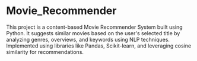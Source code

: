 # Movie_Recommender
This project is a content-based Movie Recommender System built using Python. It suggests similar movies based on the user's selected title by analyzing genres, overviews, and keywords using NLP techniques. Implemented using libraries like Pandas, Scikit-learn, and leveraging cosine similarity for recommendations.
